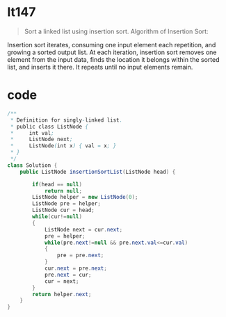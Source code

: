 # lt147
>Sort a linked list using insertion sort.
Algorithm of Insertion Sort:

Insertion sort iterates, consuming one input element each repetition, and growing a sorted output list.
At each iteration, insertion sort removes one element from the input data, finds the location it belongs within the sorted list, and inserts it there.
It repeats until no input elements remain.

# code
```Java
/**
 * Definition for singly-linked list.
 * public class ListNode {
 *     int val;
 *     ListNode next;
 *     ListNode(int x) { val = x; }
 * }
 */
class Solution {
    public ListNode insertionSortList(ListNode head) {

        if(head == null)
            return null;
        ListNode helper = new ListNode(0);
        ListNode pre = helper;
        ListNode cur = head;
        while(cur!=null)
        {
            ListNode next = cur.next;
            pre = helper;
            while(pre.next!=null && pre.next.val<=cur.val)
            {
                pre = pre.next;
            }
            cur.next = pre.next;
            pre.next = cur;
            cur = next;
        }
        return helper.next;
    }
}
```